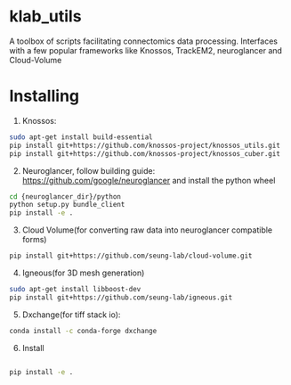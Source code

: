 # klab_utils

A toolbox of scripts facilitating connectomics data processing. Interfaces with a few popular frameworks like Knossos, TrackEM2, neuroglancer and Cloud-Volume

# Installing

1. Knossos: 
``` bash
sudo apt-get install build-essential
pip install git+https://github.com/knossos-project/knossos_utils.git
pip install git+https://github.com/knossos-project/knossos_cuber.git
```
2. Neuroglancer, follow building guide: https://github.com/google/neuroglancer
and install the python wheel
``` bash
cd {neuroglancer_dir}/python
python setup.py bundle_client
pip install -e .
```

3. Cloud Volume(for converting raw data into neuroglancer compatible forms)
``` bash
pip install git+https://github.com/seung-lab/cloud-volume.git
```

4. Igneous(for 3D mesh generation)
``` bash
sudo apt-get install libboost-dev
pip install git+https://github.com/seung-lab/igneous.git
```

5. Dxchange(for tiff stack io):
``` bash
conda install -c conda-forge dxchange
```

6. Install
``` bash

pip install -e .
```